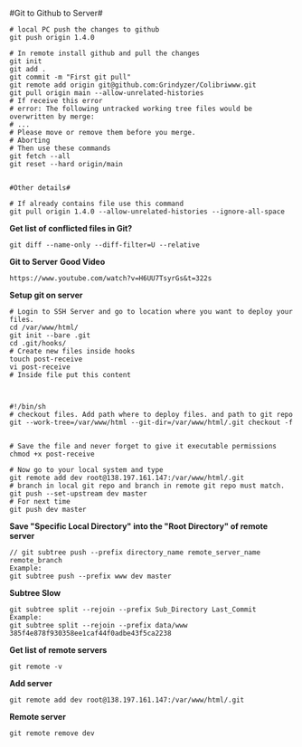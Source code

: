 #Git to Github to Server#
```
# local PC push the changes to github
git push origin 1.4.0

# In remote install github and pull the changes
git init
git add .
git commit -m "First git pull"
git remote add origin git@github.com:Grindyzer/Colibriwww.git
git pull origin main --allow-unrelated-histories
# If receive this error
# error: The following untracked working tree files would be overwritten by merge:
# ...
# Please move or remove them before you merge.
# Aborting
# Then use these commands
git fetch --all
git reset --hard origin/main


#Other details#

# If already contains file use this command
git pull origin 1.4.0 --allow-unrelated-histories --ignore-all-space
```


**Get list of conflicted files in Git?**
```
git diff --name-only --diff-filter=U --relative
```


**Git to Server**
**Good Video**
```
https://www.youtube.com/watch?v=H6UU7TsyrGs&t=322s
```

**Setup git on server**
```
# Login to SSH Server and go to location where you want to deploy your files.
cd /var/www/html/
git init --bare .git
cd .git/hooks/
# Create new files inside hooks
touch post-receive
vi post-receive
# Inside file put this content



#!/bin/sh
# checkout files. Add path where to deploy files. and path to git repo 
git --work-tree=/var/www/html --git-dir=/var/www/html/.git checkout -f


# Save the file and never forget to give it executable permissions
chmod +x post-receive

# Now go to your local system and type
git remote add dev root@138.197.161.147:/var/www/html/.git
# branch in local git repo and branch in remote git repo must match.
git push --set-upstream dev master
# For next time
git push dev master
```

**Save "Specific Local Directory" into the "Root Directory" of remote server**
```
// git subtree push --prefix directory_name remote_server_name remote_branch 
Example:
git subtree push --prefix www dev master
```

**Subtree Slow**
```
git subtree split --rejoin --prefix Sub_Directory Last_Commit
Example:
git subtree split --rejoin --prefix data/www 385f4e878f930358ee1caf44f0adbe43f5ca2238
```


**Get list of remote servers**
```
git remote -v
```

**Add server**
```
git remote add dev root@138.197.161.147:/var/www/html/.git
```

**Remote server**
```
git remote remove dev
```
